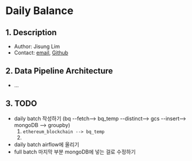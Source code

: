 # Daily Balance

## 1. Description

- Author: Jisung Lim 
- Contact: [email](iejisung@gmail.com), [Github](https://github.com/jisunglim)

## 2. Data Pipeline  Architecture

- ...


## 3. TODO

- daily batch 작성하기 (bq --fetch--> bq_temp --distinct--> gcs --insert--> mongoDB --> groupby)
    1. `ethereum_blockchain --> bq_temp`
    2. 
- daily batch airflow에 올리기
- full batch 마지막 부분 mongoDB에 넣는 걸로 수정하기
